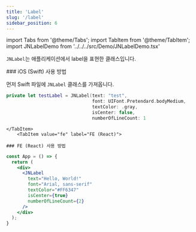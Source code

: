 ```yaml
---
title: 'Label'
slug: '/label'
sidebar_position: 6
---
```


import Tabs from '@theme/Tabs';
import TabItem from '@theme/TabItem';
import JNLabelDemo from '../../../src/Demo/JNLabelDemo.tsx'

`JNLabel`는 애플리케이션에서 label을 표현한 클래스입니다.


<JNLabelDemo />

<Tabs>
    <TabItem value="ios" label="iOS (Swift)" default>
        ### iOS (Swift) 사용 방법

먼저 Swift 파일에 `JNLabel` 클래스를 가져옵니다.

```swift
private let testLabel = JNLabel(text: "test",
                                font: UIFont.Pretendard.bodyMedium,
                                textColor: .gray,
                                isCenter: false,
                                numberOfLineCount: 1
```
    </TabItem>
        <TabItem value="fe" label="FE (React)">

    ### FE (React) 사용 방법
```jsx
const App = () => {
  return (
    <div>
      <JNLabel
        text="Hello, World!"
        font="Arial, sans-serif"
        textColor="#FF6347"
        isCenter={true}
        numberOfLineCount={2}
      />
    </div>
  );
}
```
  </TabItem>
</Tabs>